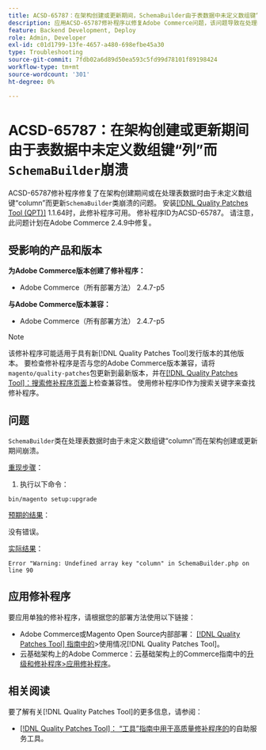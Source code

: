 ```yaml
---
title: ACSD-65787：在架构创建或更新期间，SchemaBuilder由于表数据中未定义数组键“列”而崩溃
description: 应用ACSD-65787修补程序以修复Adobe Commerce问题，该问题导致在处理表数据时SchemaBuilder类在架构创建或更新期间崩溃，或者由于未定义数组键“列”而崩溃。
feature: Backend Development, Deploy
role: Admin, Developer
exl-id: c01d1799-13fe-4657-a480-698efbe45a30
type: Troubleshooting
source-git-commit: 7fdb02a6d89d50ea593c5fd99d78101f89198424
workflow-type: tm+mt
source-wordcount: '301'
ht-degree: 0%

---
```


# ACSD-65787：在架构创建或更新期间由于表数据中未定义数组键“列”而`SchemaBuilder`崩溃

ACSD-65787修补程序修复了在架构创建期间或在处理表数据时由于未定义数组键“column”而更新`SchemaBuilder`类崩溃的问题。 安装[[!DNL Quality Patches Tool (QPT)]](/help/tools/quality-patches-tool/quality-patches-tool-to-self-serve-quality-patches.md) 1.1.64时，此修补程序可用。 修补程序ID为ACSD-65787。 请注意，此问题计划在Adobe Commerce 2.4.9中修复。

## 受影响的产品和版本

**为Adobe Commerce版本创建了修补程序：**

* Adobe Commerce（所有部署方法） 2.4.7-p5

**与Adobe Commerce版本兼容：**

* Adobe Commerce（所有部署方法） 2.4.7-p5

>[!NOTE]
>
>该修补程序可能适用于具有新[!DNL Quality Patches Tool]发行版本的其他版本。 要检查修补程序是否与您的Adobe Commerce版本兼容，请将`magento/quality-patches`包更新到最新版本，并在[[!DNL Quality Patches Tool]：搜索修补程序页面](https://experienceleague.adobe.com/tools/commerce-quality-patches/index.html?lang=zh-Hans)上检查兼容性。 使用修补程序ID作为搜索关键字来查找修补程序。

## 问题

`SchemaBuilder`类在处理表数据时由于未定义数组键“column”而在架构创建或更新期间崩溃。

<u>重现步骤</u>：

1. 执行以下命令：

```
bin/magento setup:upgrade
```

<u>预期的结果</u>：

没有错误。

<u>实际结果</u>：

```
Error "Warning: Undefined array key "column" in SchemaBuilder.php on line 90
```

## 应用修补程序

要应用单独的修补程序，请根据您的部署方法使用以下链接：

* Adobe Commerce或Magento Open Source内部部署： [[!DNL Quality Patches Tool] 指南中的](/help/tools/quality-patches-tool/usage.md)>使用情况[!DNL Quality Patches Tool]。
* 云基础架构上的Adobe Commerce：云基础架构上的Commerce指南中的[升级和修补程序>应用修补程序](https://experienceleague.adobe.com/docs/commerce-cloud-service/user-guide/develop/upgrade/apply-patches.html?lang=zh-Hans)。

## 相关阅读

要了解有关[!DNL Quality Patches Tool]的更多信息，请参阅：

* [[!DNL Quality Patches Tool]： “工具”指南中用于高质量修补程序的](/help/tools/quality-patches-tool/quality-patches-tool-to-self-serve-quality-patches.md)的自助服务工具。
